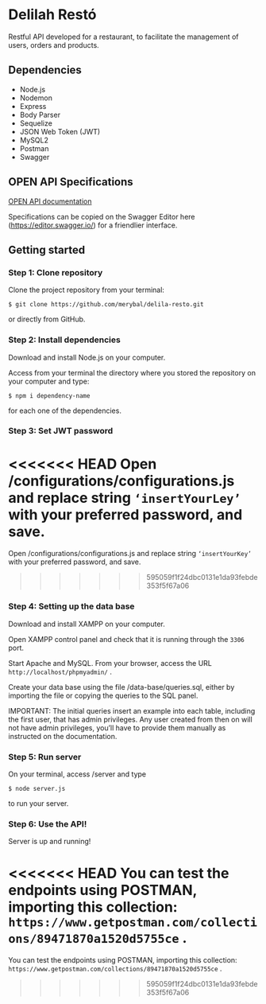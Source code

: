 # Delilah Restó
Restful API developed for a restaurant, to facilitate the management of users, orders and products. 

## Dependencies
- Node.js
- Nodemon
- Express
- Body Parser
- Sequelize
- JSON Web Token (JWT)
- MySQL2
- Postman
- Swagger

## OPEN API Specifications
[OPEN API documentation](https://github.com/merybal/delila-resto/blob/master/documentation.yaml)

Specifications can be copied on the Swagger Editor here (https://editor.swagger.io/) for a friendlier interface.

## Getting started

### Step 1: Clone repository
Clone the project repository from your terminal:
```
$ git clone https://github.com/merybal/delila-resto.git
```
or directly from GitHub.

### Step 2: Install dependencies
Download and install Node.js on your computer.

Access from your terminal the directory where you stored the repository on your computer and type:
```
$ npm i dependency-name
```
for each one of the dependencies.

### Step 3: Set JWT password
<<<<<<< HEAD
Open /configurations/configurations.js and replace string  ```‘insertYourLey’```  with your preferred password, and save.
=======
Open /configurations/configurations.js and replace string  ```‘insertYourKey’```  with your preferred password, and save.
>>>>>>> 595059f1f24dbc0131e1da93febde353f5f67a06

### Step 4: Setting up the data base
Download and install XAMPP on your computer.

Open XAMPP control panel and check that it is running through the ```3306``` port.

Start Apache and MySQL.
From your browser, access the URL ```http://localhost/phpmyadmin/``` .

Create your data base using the file /data-base/queries.sql, either by importing the file or copying the queries to the SQL panel.

IMPORTANT: The initial queries insert an example into each table, including the first user, that has admin privileges. Any user created from then on will not have admin privileges, you’ll have to provide them manually as instructed on the documentation.  

### Step 5: Run server
On your terminal, access /server and type
```
$ node server.js
```
to run your server.

### Step 6: Use the API!
Server is up and running!

<<<<<<< HEAD
You can test the endpoints using POSTMAN, importing this collection: ```https://www.getpostman.com/collections/89471870a1520d5755ce``` .
=======
You can test the endpoints using POSTMAN, importing this collection: ```https://www.getpostman.com/collections/89471870a1520d5755ce``` .
>>>>>>> 595059f1f24dbc0131e1da93febde353f5f67a06
